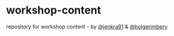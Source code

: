 # workshop-content
repository for workshop content - by [@jenkra91](https://github.com/jenkra91) &amp; [@holgerimbery](https://github.com/holgerimbery)
